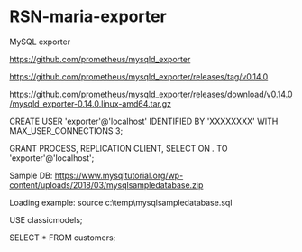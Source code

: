# RSN-maria-exporter
MySQL exporter

https://github.com/prometheus/mysqld_exporter

https://github.com/prometheus/mysqld_exporter/releases/tag/v0.14.0

https://github.com/prometheus/mysqld_exporter/releases/download/v0.14.0/mysqld_exporter-0.14.0.linux-amd64.tar.gz

CREATE USER 'exporter'@'localhost' IDENTIFIED BY 'XXXXXXXX' WITH MAX_USER_CONNECTIONS 3;

GRANT PROCESS, REPLICATION CLIENT, SELECT ON *.* TO 'exporter'@'localhost';

Sample DB: https://www.mysqltutorial.org/wp-content/uploads/2018/03/mysqlsampledatabase.zip

Loading example: source c:\temp\mysqlsampledatabase.sql

USE classicmodels;

SELECT * FROM customers;

